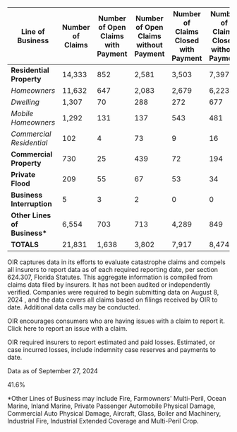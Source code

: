 | **Line of Business**          | **Number of Claims** | **Number of Open Claims with Payment** | **Number of Open Claims without Payment** | **Number of Claims Closed with Payment** | **Number of Claims Closed without Payment** | **Percent of Claims Closed** |
| ----------------------------- | -------------------- | -------------------------------------- | ----------------------------------------- | ---------------------------------------- | ------------------------------------------- | ---------------------------- |
| **Residential Property**      | 14,333               | 852                                    | 2,581                                     | 3,503                                    | 7,397                                       | 76.0%                        |
| _Homeowners_                  | 11,632               | 647                                    | 2,083                                     | 2,679                                    | 6,223                                       | 76.5%                        |
| _Dwelling_                    | 1,307                | 70                                     | 288                                       | 272                                      | 677                                         | 72.6%                        |
| _Mobile Homeowners_           | 1,292                | 131                                    | 137                                       | 543                                      | 481                                         | 79.3%                        |
| _Commercial Residential_      | 102                  | 4                                      | 73                                        | 9                                        | 16                                          | 24.5%                        |
| **Commercial Property**       | 730                  | 25                                     | 439                                       | 72                                       | 194                                         | 36.4%                        |
| **Private Flood**             | 209                  | 55                                     | 67                                        | 53                                       | 34                                          | 41.6%                        |
| **Business Interruption**     | 5                    | 3                                      | 2                                         | 0                                        | 0                                           | 0%                           |
| **Other Lines of Business\*** | 6,554                | 703                                    | 713                                       | 4,289                                    | 849                                         | 78.4%                        |
| **TOTALS**                    | 21,831               | 1,638                                  | 3,802                                     | 7,917                                    | 8,474                                       | 75.1%                        |

OIR captures data in its efforts to evaluate catastrophe claims
and compels all insurers to report data as of each required
reporting date, per section 624.307, Florida Statutes. This
aggregate information is compiled from claims data filed by
insurers. It has not been audited or independently verified.
Companies were required to begin submitting data on
August 8, 2024
, and the data covers all claims based on filings received by
OIR to date. Additional data calls may be conducted.

OIR encourages consumers who are having issues with a claim to
report it. Click here
to report an issue with a claim.

OIR required insurers to report estimated and paid losses.
Estimated, or case incurred losses, include indemnity case
reserves and payments to date.

Data as of September 27, 2024

41.6%

\*Other Lines of Business may include Fire, Farmowners'
Multi-Peril, Ocean Marine, Inland Marine, Private Passenger
Automobile Physical Damage, Commercial Auto Physical Damage,
Aircraft, Glass, Boiler and Machinery, Industrial Fire,
Industrial Extended Coverage and Multi-Peril Crop.
